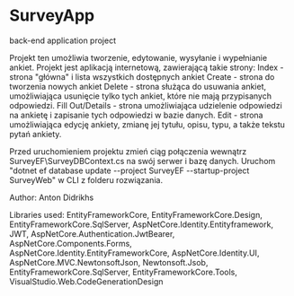 # SurveyApp
back-end application project

Projekt ten umożliwia tworzenie, edytowanie, wysyłanie i wypełnianie ankiet.
Projekt jest aplikacją internetową, zawierającą takie strony:
Index - strona "główna" i lista wszystkich dostępnych ankiet
Create - strona do tworzenia nowych ankiet
Delete - strona służąca do usuwania ankiet, umożliwiająca usunięcie tylko tych ankiet, które nie mają przypisanych odpowiedzi.
Fill Out/Details - strona umożliwiająca udzielenie odpowiedzi na ankietę i zapisanie tych odpowiedzi w bazie danych.
Edit - strona umożliwiająca edycję ankiety, zmianę jej tytułu, opisu, typu, a także tekstu pytań ankiety.

Przed uruchomieniem projektu zmień ciąg połączenia wewnątrz SurveyEF\SurveyDBContext.cs na swój serwer i bazę danych. 
Uruchom "dotnet ef database update --project SurveyEF --startup-project SurveyWeb" w CLI z folderu rozwiązania.


Author: Anton Didrikhs

Libraries used:
EntityFrameworkCore,
EntityFrameworkCore.Design,
EntityFrameworkCore.SqlServer,
AspNetCore.Identity.Entityframework,
JWT,
AspNetCore.Authentication.JwtBearer,
AspNetCore.Components.Forms,
AspNetCore.Identity.EntityFrameworkCore,
AspNetCore.Identity.UI,
AspNetCore.MVC.NewtonsoftJson,
Newtonsoft.Jsob,
EntityFrameworkCore.SqlServer,
EntityFrameworkCore.Tools,
VisualStudio.Web.CodeGenerationDesign

